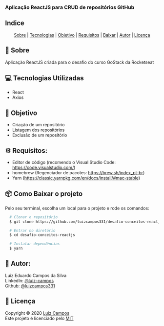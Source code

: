 ### Aplicação ReactJS para CRUD de repositórios GitHub

## Indice
<p align="center">
  <a href="#bookmark-sobre">Sobre</a> |
  <a href="#computer-tecnologias-utilizadas">Tecnologias</a> |
  <a href="#dart-objetivo">Objetivo</a> |
  <a href="#gear-requisitos">Requisitos</a> |
  <a href="#package-como-baixar-o-projeto">Baixar</a> |
  <a href="#bust_in_silhouette-autor">Autor</a> |
  <a href="#pencil-licença">Licença</a>
</p>

## :bookmark: Sobre
Aplicaçào ReactJS criada para o desafio do curso GoStack da Rocketseat

## :computer: Tecnologias Utilizadas

- React
- Axios

## :dart: Objetivo
- Criação de um repositório
- Listagem dos repositórios
- Exclusão de um repositório

## :gear: Requisitos:
- Editor de código (recomendo o Visual Studio Code: https://code.visualstudio.com/)
- homebrew (Regenciador de pacotes: https://brew.sh/index_pt-br)
- Yarn (https://classic.yarnpkg.com/en/docs/install/#mac-stable)

## :package: Como Baixar o projeto
Pelo seu terminal, escolha um local para o projeto e rode os comandos:
```bash
  # Clonar o repositório
  $ git clone https://github.com/luizcampos331/desafio-conceitos-reactjs.git

  # Entrar no diretório
  $ cd desafio-conceitos-reactjs

  # Instalar dependências
  $ yarn

```

## :bust_in_silhouette: Autor:
Luiz Eduardo Campos da Silva</br>
LinkedIn: <a href="https://www.linkedin.com/in/luiz-campos">@luiz-campos</a></br>
Github: <a href="https://www.github.com/luizcampos331">@luizcampos331</a>


## :pencil: Licença
Copyright © 2020 <a href="https://www.github.com/luizcampos331">Luiz Campos</a></br>
Este projeto é licenciado pelo <a href="LICENSE">MIT</a>
